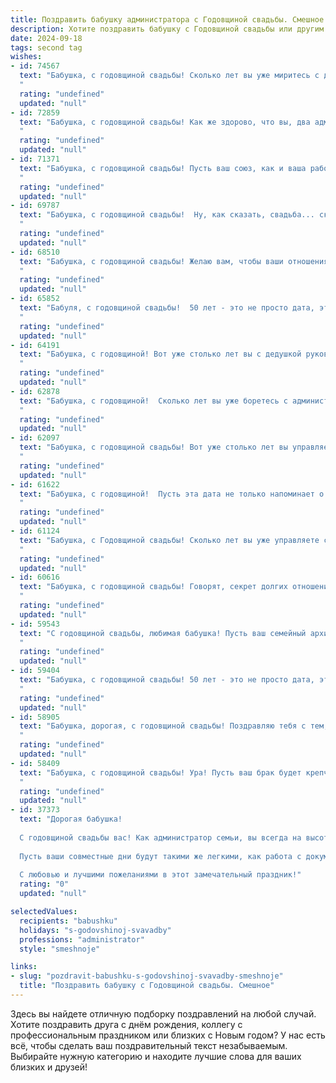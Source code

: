 ```yaml
---
title: Поздравить бабушку администратора с Годовщиной свадьбы. Смешное
description: Хотите поздравить бабушку с Годовщиной свадьбы или другим праздником? Наш ИИ создаст незабываемое поздравление, а вы обязательно выделитесь среди других.  
date: 2024-09-18
tags: second tag
wishes:
- id: 74567
  text: "Бабушка, с годовщиной свадьбы! Сколько лет вы уже миритесь с дедушкой? Поздравляем вас с этой круглой датой - и пусть ваша любовь будет крепче любой операционной системы, а отношения стабильнее, чем работа администратора!
  "
  rating: "undefined"
  updated: "null"
- id: 72859
  text: "Бабушка, с годовщиной свадьбы! Как же здорово, что вы, два администратора семейного бизнеса, сумели пережить столько лет…  вместе! 💪🥂  Желаю вам ещё много счастливых лет, чтобы вы могли продолжать управлять своим семейством с такой же ловкостью и эффективностью, как управляете делами! 😜😜😜
  "
  rating: "undefined"
  updated: "null"
- id: 71371
  text: "Бабушка, с годовщиной свадьбы! Пусть ваш союз, как и ваша работа админа, будет всегда в порядке и без сбоев! 😉  Желаем, чтобы ваш семейный файл был без вирусов, а любовь - без багов! 🎉
  "
  rating: "undefined"
  updated: "null"
- id: 69787
  text: "Бабушка, с годовщиной свадьбы!  Ну, как сказать, свадьба... скорее, юбилей вашего долгоиграющего сериала \"Любовь без конца\".  Главное, чтобы рейтинг не падал, а романтические сцены были всё такими же горячими! 😉
  "
  rating: "undefined"
  updated: "null"
- id: 68510
  text: "Бабушка, с годовщиной свадьбы! Желаю вам, чтобы ваши отношения были такими же крепкими, как ваш административный опыт в борьбе с очередями и капризными клиентами! 😉
  "
  rating: "undefined"
  updated: "null"
- id: 65852
  text: "Бабуля, с годовщиной свадьбы!  50 лет - это не просто дата, это настоящий рекорд! Как говорится, вы уже не просто женаты, вы – срощенные! 🎉  Оставайтесь такими же бодрыми, активными и…  не забывайте, что главный секрет долгого и счастливого брака - это умение вовремя  переключать внимание друг на друга, например, когда кто-то  начинает  говорить о том, сколько раз он уже переставлял мебель в гостиной! 😉
  "
  rating: "undefined"
  updated: "null"
- id: 64191
  text: "Бабушка, с годовщиной! Вот уже столько лет вы с дедушкой руководите этим семейным предприятием, как настоящие администраторы, и, надо сказать, справляетесь просто отлично! 😜  Желаю вам побольше сладких моментов, как в вашей молодости, ну и чтобы дедушка продолжал вас баловать подарками! 😉🥂
  "
  rating: "undefined"
  updated: "null"
- id: 62878
  text: "Бабушка, с годовщиной!  Сколько лет вы уже боретесь с администрацией за скидки на новые тапочки?  Надеюсь, победа все еще на вашей стороне! 😉  Желаю вам еще много счастливых лет, где царит порядок, как в вашем кабинете (шучу!), а главное – чтобы любовь была крепче всех административных регламентов! 🎉
  "
  rating: "undefined"
  updated: "null"
- id: 62097
  text: "Бабушка, с годовщиной свадьбы! Вот уже столько лет вы управляете своим семейным бизнесом — супружеской жизнью — как настоящие администраторы: с любовью, заботой и, главное, железной хваткой! 😉 Желаем вам ещё больше совместных лет, чтобы и внукам хватило!
  "
  rating: "undefined"
  updated: "null"
- id: 61622
  text: "Бабушка, с годовщиной!  Пусть эта дата не только напоминает о годах, прожитых вместе, но и о том, как вы, опытный администратор семейного счастья, управляете им с безупречной точностью и любовью!
  "
  rating: "undefined"
  updated: "null"
- id: 61124
  text: "Бабушка, с Годовщиной свадьбы! Сколько лет вы уже управляете семейным предприятием: дедушкой-главным бухгалтером и всей родней - как подчиненными! Надеюсь, ваша \"администраторская\" работа всегда приносит вам радость и, конечно же, премии в виде бесконечной любви и уважения от всех нас!
  "
  rating: "undefined"
  updated: "null"
- id: 60616
  text: "Бабушка, с годовщиной свадьбы! Говорят, секрет долгих отношений - это когда муж и жена каждый день друг друга удивляют. Только ты, кажется, уже давно удивляешься, как тебя терпит твой милый администратор! 😉😂
  "
  rating: "undefined"
  updated: "null"
- id: 59543
  text: "С годовщиной свадьбы, любимая бабушка! Пусть ваш семейный архив пополнится еще одним годом счастливых воспоминаний, а любовный счетчик покажет +1 к счастью! 😉  Надеюсь, ваш администраторский талант по-прежнему помогает вам организовывать семейную жизнь как по маслу, и все как обычно - в порядке! 🎉🥂
  "
  rating: "undefined"
  updated: "null"
- id: 59404
  text: "Бабушка, с годовщиной свадьбы! 50 лет - это не просто дата, это целая эпопея, полная любви, смеха и (наверняка) не одного скандала! Так держать! Пусть ваша любовь будет крепче, чем ваш администраторский талант в решении споров между внуками! 😉
  "
  rating: "undefined"
  updated: "null"
- id: 58905
  text: "Бабушка, дорогая, с годовщиной свадьбы! Поздравляю тебя с тем, что ты уже столько лет с успехом управляешь семейным бизнесом, особенно отделом \"Муж\"! 💪  Надеюсь, \"поставщик услуг\" - дедушка - все это время был в отзывах только \"пятерка\"?! 😄😂
  "
  rating: "undefined"
  updated: "null"
- id: 58409
  text: "Бабушка, с годовщиной свадьбы! Ура! Пусть ваш брак будет крепче, чем WiFi в общественном транспорте, и ярче, чем салют на Новый год! 😄🎉
  "
  rating: "undefined"
  updated: "null"
- id: 37373
  text: "Дорогая бабушка!
  
  С годовщиной свадьбы вас! Как администратор семьи, вы всегда на высоте – не забываете ни про один праздник и ни одну дату! Ваша жизнь – это как идеальный план по организации торжеств: всегда ярко, всегда весело и, конечно, с большим количеством пирожков!
  
  Пусть ваши совместные дни будут такими же легкими, как работа с документами в Excel, и пусть каждый год вашей жизни вместе приносит только радость и хорошее настроение. А если вдруг что-то идет не так – помните, что любая ситуация решается с улыбкой и чашечкой чая!
  
  С любовью и лучшими пожеланиями в этот замечательный праздник!"
  rating: "0"
  updated: "null"

selectedValues:
  recipients: "babushku"
  holidays: "s-godovshinoj-svavadby"
  professions: "administrator"
  style: "smeshnoje"

links:
- slug: "pozdravit-babushku-s-godovshinoj-svavadby-smeshnoje"
  title: "Поздравить бабушку с Годовщиной свадьбы. Смешное"
---
```


Здесь вы найдете отличную подборку поздравлений на любой случай. 
Хотите поздравить друга с днём рождения, коллегу с профессиональным праздником или близких с Новым годом? У нас есть всё, чтобы сделать ваш поздравительный текст незабываемым. Выбирайте нужную категорию и находите лучшие слова для ваших близких и друзей!
